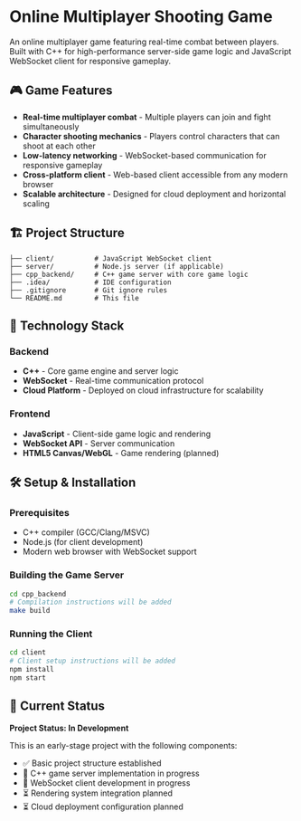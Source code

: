 # Online Multiplayer Shooting Game

An online multiplayer game featuring real-time combat between players. Built with C++ for high-performance server-side game logic and JavaScript WebSocket client for responsive gameplay.

## 🎮 Game Features

- **Real-time multiplayer combat** - Multiple players can join and fight simultaneously
- **Character shooting mechanics** - Players control characters that can shoot at each other
- **Low-latency networking** - WebSocket-based communication for responsive gameplay
- **Cross-platform client** - Web-based client accessible from any modern browser
- **Scalable architecture** - Designed for cloud deployment and horizontal scaling

## 🏗️ Project Structure

```
├── client/          # JavaScript WebSocket client
├── server/          # Node.js server (if applicable)
├── cpp_backend/     # C++ game server with core game logic
├── .idea/           # IDE configuration
├── .gitignore       # Git ignore rules
└── README.md        # This file
```

## 🚀 Technology Stack

### Backend
- **C++** - Core game engine and server logic
- **WebSocket** - Real-time communication protocol
- **Cloud Platform** - Deployed on cloud infrastructure for scalability

### Frontend
- **JavaScript** - Client-side game logic and rendering
- **WebSocket API** - Server communication
- **HTML5 Canvas/WebGL** - Game rendering (planned)

## 🛠️ Setup & Installation

### Prerequisites
- C++ compiler (GCC/Clang/MSVC)
- Node.js (for client development)
- Modern web browser with WebSocket support

### Building the Game Server
```bash
cd cpp_backend
# Compilation instructions will be added
make build
```

### Running the Client
```bash
cd client
# Client setup instructions will be added
npm install
npm start
```

## 🎯 Current Status

**Project Status: In Development**

This is an early-stage project with the following components:
- ✅ Basic project structure established
- 🔄 C++ game server implementation in progress
- 🔄 WebSocket client development in progress
- ⏳ Rendering system integration planned
- ⏳ Cloud deployment configuration planned

##
